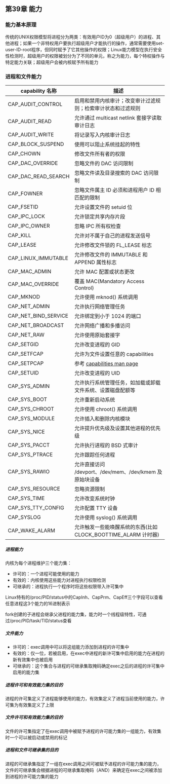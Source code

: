 ## 第39章 能力

### 能力基本原理

传统的UNIX权限模型将进程分为两类：有效用户ID为0（超级用户）的进程、其他进程；如果一个非特权用户要执行超级用户才能执行的操作，通常需要使用set-user-ID-root程序，但同时赋予了它其他操作的权限；Linux能力模型在执行安全性检测时，超级用户的权限被划分为了不同的单元，称之为能力，每个特权操作与特定能力关联；超级用户会被内核赋予所有能力

### 进程和文件能力

| capability 名称      | 描述                                                         |
| -------------------- | ------------------------------------------------------------ |
| CAP_AUDIT_CONTROL    | 启用和禁用内核审计；改变审计过滤规则；检索审计状态和过滤规则 |
| CAP_AUDIT_READ       | 允许通过 multicast netlink 套接字读取审计日志                |
| CAP_AUDIT_WRITE      | 将记录写入内核审计日志                                       |
| CAP_BLOCK_SUSPEND    | 使用可以阻止系统挂起的特性                                   |
| CAP_CHOWN            | 修改文件所有者的权限                                         |
| CAP_DAC_OVERRIDE     | 忽略文件的 DAC 访问限制                                      |
| CAP_DAC_READ_SEARCH  | 忽略文件读及目录搜索的 DAC 访问限制                          |
| CAP_FOWNER           | 忽略文件属主 ID 必须和进程用户 ID 相匹配的限制               |
| CAP_FSETID           | 允许设置文件的 setuid 位                                     |
| CAP_IPC_LOCK         | 允许锁定共享内存片段                                         |
| CAP_IPC_OWNER        | 忽略 IPC 所有权检查                                          |
| CAP_KILL             | 允许对不属于自己的进程发送信号                               |
| CAP_LEASE            | 允许修改文件锁的 FL_LEASE 标志                               |
| CAP_LINUX_IMMUTABLE  | 允许修改文件的 IMMUTABLE 和 APPEND 属性标志                  |
| CAP_MAC_ADMIN        | 允许 MAC 配置或状态更改                                      |
| CAP_MAC_OVERRIDE     | 覆盖 MAC(Mandatory Access Control)                           |
| CAP_MKNOD            | 允许使用 mknod() 系统调用                                    |
| CAP_NET_ADMIN        | 允许执行网络管理任务                                         |
| CAP_NET_BIND_SERVICE | 允许绑定到小于 1024 的端口                                   |
| CAP_NET_BROADCAST    | 允许网络广播和多播访问                                       |
| CAP_NET_RAW          | 允许使用原始套接字                                           |
| CAP_SETGID           | 允许改变进程的 GID                                           |
| CAP_SETFCAP          | 允许为文件设置任意的 capabilities                            |
| CAP_SETPCAP          | 参考 [capabilities man page](http://man7.org/linux/man-pages/man7/capabilities.7.html) |
| CAP_SETUID           | 允许改变进程的 UID                                           |
| CAP_SYS_ADMIN        | 允许执行系统管理任务，如加载或卸载文件系统、设置磁盘配额等   |
| CAP_SYS_BOOT         | 允许重新启动系统                                             |
| CAP_SYS_CHROOT       | 允许使用 chroot() 系统调用                                   |
| CAP_SYS_MODULE       | 允许插入和删除内核模块                                       |
| CAP_SYS_NICE         | 允许提升优先级及设置其他进程的优先级                         |
| CAP_SYS_PACCT        | 允许执行进程的 BSD 式审计                                    |
| CAP_SYS_PTRACE       | 允许跟踪任何进程                                             |
| CAP_SYS_RAWIO        | 允许直接访问 /devport、/dev/mem、/dev/kmem 及原始块设备      |
| CAP_SYS_RESOURCE     | 忽略资源限制                                                 |
| CAP_SYS_TIME         | 允许改变系统时钟                                             |
| CAP_SYS_TTY_CONFIG   | 允许配置 TTY 设备                                            |
| CAP_SYSLOG           | 允许使用 syslog() 系统调用                                   |
| CAP_WAKE_ALARM       | 允许触发一些能唤醒系统的东西(比如 CLOCK_BOOTTIME_ALARM 计时器) |

##### 进程能力

内核为每个进程维护三个能力集：

* 许可的：一个进程可能使用的能力
* 有效的：内核使用这些能力对进程执行权限检测
* 可继承的：进程执行一个程序时将这些权限带入许可集中

Linux特有的/proc/PID/status中的CapInh、CapPrm、CapEff三个字段可以查看任意进程这3个能力的16进制表示

fork创建的子进程会继承父进程的能力集，能力时一个线程级特性，可通过/proc/PID/task/TID/status查看

##### 文件能力

* 许可的：exec调用中可以将这组能力添加到进程的许可集中
* 有效的：仅一位，若被启用，在exec中进程的新许可集中启用的能力在进程的新有效集中也被启用
* 可继承的：这个集合与进程的可继承集取掩码确定exec之后的进程的许可集中启用的能力集

##### 进程许可和有效能力集的目的

进程的许可集定义了进程能够使用的能力，有效集定义了进程当前使用的能力，许可集为有效集定义了上限

##### 文件许可和有效能力集的目的

文件的许可集指定了在exec调用中被赋予进程的许可能力集的一组能力，有效集时一个可以被启动或禁用的标记

##### 进程和文件可继承集的目的

进程的可继承集指定了一组在exec调用之间可被赋予进程的许可能力集的能力，文件的可继承集会根据进程的可继承集取掩码（AND）来确定在exec之间被添加到进程的许可能力集的能力

